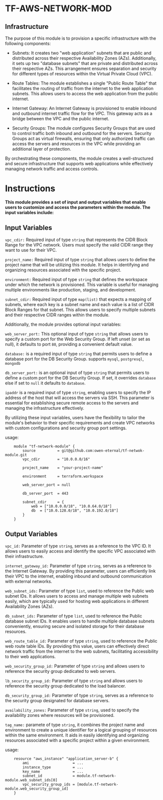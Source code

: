 # TF-AWS-NETWORK-MOD

## Infrastructure

The purpose of this module is to provision a specific infrastructure with the following components:

- Subnets: It creates two "web application" subnets that are public and distributed across their respective Availability Zones (AZs). Additionally, it sets up two "database subnets" that are private and distributed across their respective AZs. This arrangement ensures separation and security for different types of resources within the Virtual Private Cloud (VPC).

- Route Tables: The module establishes a single "Public Route Table" that facilitates the routing of traffic from the internet to the web application subnets. This allows users to access the web application from the public internet.

- Internet Gateway: An Internet Gateway is provisioned to enable inbound and outbound internet traffic flow for the VPC. This gateway acts as a bridge between the VPC and the public internet.

- Security Groups: The module configures Security Groups that are used to control traffic both inbound and outbound for the servers. Security Groups act as virtual firewalls, ensuring that only authorized traffic can access the servers and resources in the VPC while providing an additional layer of protection.

By orchestrating these components, the module creates a well-structured and secure infrastructure that supports web applications while effectively managing network traffic and access controls.

# Instructions

**This module provides a set of input and output variables that enable users to customize and access the parameters within the module. The input variables include:**

## Input Variables

 `vpc_cdir:` Required input of type `string` that represents the CIDR Block Range for the VPC network. Users must specify the valid CIDR range they want to use for their VPC.

`project_name:` Required input of type `string` that allows users to define the project name that will be utilizing this module. It helps in identifying and organizing resources associated with the specific project.

`environment:` Required input of type `string` that defines the workspace under which the network is provisioned. This variable is useful for managing multiple environments like production, staging, and development.

`subnet_cdir:` Required input of type `map(list)` that expects a mapping of subnets, where each key is a subnet name and each value is a list of CIDR Block Ranges for that subnet. This allows users to specify multiple subnets and their respective CIDR ranges within the module.

Additionally, the module provides optional input variables:

`web_server_port:` This optional input of type `string` that allows users to specify a custom port for the Web Security Group. If left unset (or set as null), it defaults to port `80`, providing a convenient default value.

`database:` is a required input of type `string` that permits users to define a database port for the DB Security Group. supports `mysql`, `postgresql`, `mongodb`

`db_server_port:` is an optional input of type `string` that permits users to define a custom port for the DB Security Group. If set, it overrides `database` else if set to `null` it defaults to `database`.

`ipaddr` is a required input of type `string`, enabling users to specify the IP address of the host that will access the servers via SSH. This parameter is essential for establishing secure remote access to the servers and managing the infrastructure effectively.

By utilizing these input variables, users have the flexibility to tailor the module's behavior to their specific requirements and create VPC networks with custom configurations and security group port settings.

usage:

```hcl
    module "tf-network-module" {
        source          = git@github.com:owen-eternal/tf-netwok-module.git
        vpc_cdir        = "10.0.0.0/16"

        project_name    = "your-project-name"

        environment     = terraform.workspace

        web_server_port = null

        db_server_port  = 443

        subnet_cdir     = {
            web = ["10.0.0.0/18", "10.0.64.0/18"]
            db  = ["10.0.128.0/18", "10.0.192.0/18"]
        }
    }
```

## Output Variables

`vpc_id:` Parameter of type `string`, serves as a reference to the VPC ID. It allows users to easily access and identify the specific VPC associated with their infrastructure.

`internet_gateway_id:` Parameter of type `string`, serves as a reference to the Internet Gateway. By providing this parameter, users can efficiently link their VPC to the internet, enabling inbound and outbound communication with external networks.

`web_subnet_ids:` Parameter of type `list`, used to reference the Public web subnet IDs. It allows users to access and manage multiple web subnets easily, which are typically used for hosting web applications in different Availability Zones (AZs).

`db_subnet_ids:` Parameter of type `list`, used to reference the Public database subnet IDs. It enables users to handle multiple database subnets conveniently, ensuring secure and isolated storage for their database resources.

`web_route_table_id:` Parameter of type `string`, used to reference the Public web route table IDs. By providing this value, users can effectively direct network traffic from the internet to the web subnets, facilitating accessibility to their web applications.

`web_security_group_id:` Parameter of type `string` and allows users to reference the security group dedicated to web servers.

`lb_security_group_id:` Parameter of type `string` and allows users to reference the security group dedicated to the load balancer.

`db_security_group_id:` Parameter of type `string`, serves as a reference to the security group designated for database servers.

`availability_zones:` Parameter of type `string`, used to specify the availability zones where resources will be provisioned.

`tag_name:` paramete of type `string`, it combines the project name and environment to create a unique identifier for a logical grouping of resources within the same environment. It aids in easily identifying and organizing resources associated with a specific project within a given environment.

usage:
```hcl
    resource "aws_instance" "application_server-b" {
        ami                    = ...
        instance_type          = ...
        key_name               = ...
        subnet_id              = module.tf-network-module.web_subnet_ids[0]
        vpc_security_group_ids = [module.tf-network-module.web_security_group_id]
    }
```
